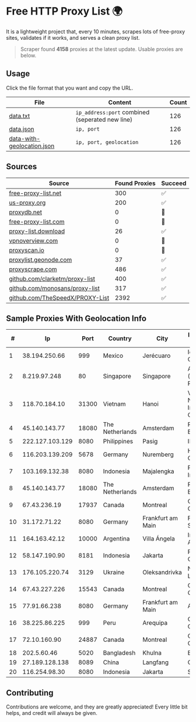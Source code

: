 
# Free HTTP Proxy List 🌍

It is a lightweight project that, every 10 minutes, scrapes lots of free-proxy sites, validates if it works, and serves a clean proxy list.


> Scraper found **4158** proxies at the latest update. Usable proxies are below.

## Usage

Click the file format that you want and copy the URL.


|File|Content|Count|
|----|-------|-----|
|[data.txt](https://raw.githubusercontent.com/themiralay/Proxy-List-World/master/data.txt)|`ip_address:port` combined (seperated new line)|126|
|[data.json](https://raw.githubusercontent.com/themiralay/Proxy-List-World/master/data.json)|`ip, port`|126|
|[data-with-geolocation.json](https://raw.githubusercontent.com/themiralay/Proxy-List-World/master/data-with-geolocation.json)|`ip, port, geolocation`|126|

## Sources

|Source|Found Proxies|Succeed|
|------|-------------|-------|
|[free-proxy-list.net](https://free-proxy-list.net)|300|✅|
|[us-proxy.org](https://www.us-proxy.org)|200|✅|
|[proxydb.net](http://proxydb.net)|0|🚫|
|[free-proxy-list.com](https://free-proxy-list.com/?page=&port=&type%5B%5D=http&type%5B%5D=https&up_time=0&search=Search)|0|🚫|
|[proxy-list.download](https://www.proxy-list.download/HTTP)|26|✅|
|[vpnoverview.com](https://vpnoverview.com/privacy/anonymous-browsing/free-proxy-servers)|0|🚫|
|[proxyscan.io](https://www.proxyscan.io)|0|🚫|
|[proxylist.geonode.com](https://proxylist.geonode.com/api/proxy-list?limit=300&page=1&sort_by=lastChecked&sort_type=desc&protocols=http,https)|37|✅|
|[proxyscrape.com](https://api.proxyscrape.com/v2/?request=displayproxies&protocol=http&timeout=10000&country=all&ssl=all&anonymity=all)|486|✅|
|[github.com/clarketm/proxy-list](https://raw.githubusercontent.com/clarketm/proxy-list/master/proxy-list-raw.txt)|400|✅|
|[github.com/monosans/proxy-list](https://raw.githubusercontent.com/monosans/proxy-list/main/proxies/http.txt)|317|✅|
|[github.com/TheSpeedX/PROXY-List](https://raw.githubusercontent.com/TheSpeedX/PROXY-List/master/http.txt)|2392|✅|


## Sample Proxies With Geolocation Info

|#|Ip|Port|Country|City|Internet Service Provider|
|-|--|----|-------|----|-------------------------|
|1|38.194.250.66|999|Mexico|Jerécuaro|Ientc S De RL De CV|
|2|8.219.97.248|80|Singapore|Singapore|Alibaba Cloud (Singapore) Private Limited|
|3|118.70.184.10|31300|Vietnam|Hanoi|Vietnam Internet Network Information Center|
|4|45.140.143.77|18080|The Netherlands|Amsterdam|RoyaleHosting BV|
|5|222.127.103.129|8080|Philippines|Pasig|INNOVE|
|6|116.203.139.209|5678|Germany|Nuremberg|Hetzner Online GmbH|
|7|103.169.132.38|8080|Indonesia|Majalengka|PT Alfa Omega Interkoneksi|
|8|45.140.143.77|18080|The Netherlands|Amsterdam|RoyaleHosting BV|
|9|67.43.236.19|17937|Canada|Montreal|GloboTech Communications|
|10|31.172.71.22|8080|Germany|Frankfurt am Main|Fornex Hosting S.L.|
|11|164.163.42.12|10000|Argentina|Villa Ángela|Interret Villa Angela SRL|
|12|58.147.190.90|8181|Indonesia|Jakarta|PT. Transhybrid Communication|
|13|176.105.220.74|3129|Ukraine|Oleksandrivka|NPK Home-Net Ltd.|
|14|67.43.227.226|15543|Canada|Montreal|GloboTech Communications|
|15|77.91.66.238|8080|Germany|Frankfurt am Main|Andrii Hrosh|
|16|38.225.86.225|999|Peru|Arequipa|Cogent Communications|
|17|72.10.160.90|24887|Canada|Montreal|GloboTech Communications|
|18|202.5.60.46|5020|Bangladesh|Khulna|BBTS-NEW|
|19|27.189.128.138|8089|China|Langfang|Chinanet|
|20|116.254.98.30|8080|Indonesia|Jakarta|SpaceX Starlink|



## Contributing

Contributions are welcome, and they are greatly appreciated! Every
little bit helps, and credit will always be given.

